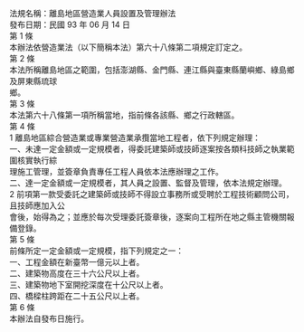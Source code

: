 法規名稱：離島地區營造業人員設置及管理辦法  
發布日期：民國 93 年 06 月 14 日  
第 1 條  
本辦法依營造業法（以下簡稱本法）第六十八條第二項規定訂定之。  
第 2 條  
本法所稱離島地區之範圍，包括澎湖縣、金門縣、連江縣與臺東縣蘭嶼鄉、綠島鄉及屏東縣琉球  
鄉。  
第 3 條  
本法第六十八條第一項所稱當地，指前條各該縣、鄉之行政轄區。  
第 4 條  
1 離島地區綜合營造業或專業營造業承攬當地工程者，依下列規定辦理：  
一、未達一定金額或一定規模者，得委託建築師或技師逐案按各類科技師之執業範圍核實執行綜  
理施工管理，並簽章負責專任工程人員依本法應辦理之工作。  
二、達一定金額或一定規模者，其人員之設置、監督及管理，依本法規定辦理。  
2 前項第一款受委託之建築師或技師不得設立事務所或受聘於工程技術顧問公司，且技師應加入公  
會後，始得為之；並應於每次受理委託簽章後，逐案向工程所在地之縣主管機關報備登錄。  
第 5 條  
前條所定一定金額或一定規模，指下列規定之一：  
一、工程金額在新臺幣一億元以上者。  
二、建築物高度在三十六公尺以上者。  
三、建築物地下室開挖深度在十公尺以上者。  
四、橋樑柱跨距在二十五公尺以上者。  
第 6 條  
本辦法自發布日施行。  


